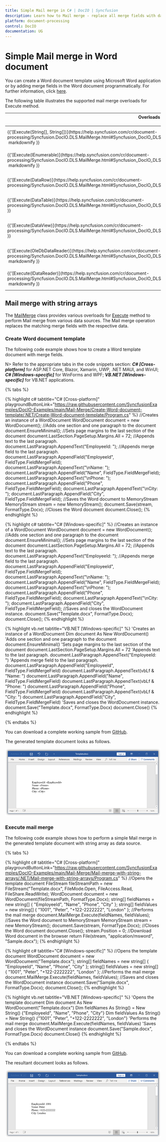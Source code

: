 ```yaml
---
title: Simple Mail merge in C# | DocIO | Syncfusion
description: Learn how to Mail merge - replace all merge fields with data, by repeating whole document for each record in data source using the .NET Word (DocIO) library.
platform: document-processing
control: DocIO
documentation: UG
---
```


# Simple Mail merge in Word document

You can create a Word document template using Microsoft Word application or by adding merge fields in the Word document programmatically. For further information, click [here](https://help.syncfusion.com/document-processing/word/word-library/net/working-with-mail-merge#create-word-document-template).

The following table illustrates the supported mail merge overloads for Execute method.

<table>
<tr>
<th>Overloads<br/><br/></th>
<th>Examples<br/><br/></th>
</tr>
<tbody>
<tr>
<td>{{'[Execute(String[], String[])](https://help.syncfusion.com/cr/document-processing/Syncfusion.DocIO.DLS.MailMerge.html#Syncfusion_DocIO_DLS_MailMerge_Execute_System_String___System_String___)'| markdownify }}</td>
<td>{{'[Mail Merge with string arrays](https://github.com/SyncfusionExamples/DocIO-Examples/tree/main/Mail-Merge/Mail-merge-with-string-arrays)'| markdownify }}</td>
</tr>
<tr>
<td>{{'[Execute(IEnumerable)](https://help.syncfusion.com/cr/document-processing/Syncfusion.DocIO.DLS.MailMerge.html#Syncfusion_DocIO_DLS_MailMerge_Execute_System_Collections_IEnumerable_)'| markdownify }}</td>
<td>{{'[Create Envelopes for mailings](https://github.com/SyncfusionExamples/DocIO-Examples/tree/main/Mail-Merge/Create-Envelopes-for-mailing)'| markdownify }}</td>
</tr>
<tr>
<td>{{'[Execute(DataRow)](https://help.syncfusion.com/cr/document-processing/Syncfusion.DocIO.DLS.MailMerge.html#Syncfusion_DocIO_DLS_MailMerge_Execute_System_Data_DataRow_)'| markdownify }}</td>
<td>{{'[Generate multiple Word documents](https://github.com/SyncfusionExamples/DocIO-Examples/tree/main/Mail-Merge/Generate-multiple-Word-documents)'| markdownify }}</td>
</tr>
<tr>
<td>{{'[Execute(DataTable)](https://help.syncfusion.com/cr/document-processing/Syncfusion.DocIO.DLS.MailMerge.html#Syncfusion_DocIO_DLS_MailMerge_Execute_System_Data_DataTable_)'| markdownify }}</td>
<td>{{'[Generate notice to renew lease](https://github.com/SyncfusionExamples/DocIO-Examples/tree/main/Mail-Merge/Generate-notice-to-renew-lease)'| markdownify }}</td>
</tr>
<tr>
<td>{{'[Execute(DataView)](https://help.syncfusion.com/cr/document-processing/Syncfusion.DocIO.DLS.MailMerge.html#Syncfusion_DocIO_DLS_MailMerge_Execute_System_Data_DataView_)'| markdownify }}</td>
<td>{{'[Generate letter for candidates in sorted order](https://github.com/SyncfusionExamples/DocIO-Examples/tree/main/Mail-Merge/Generate-letter-for-candidates-in-sorted-order)'| markdownify }}</td>
</tr>
<tr>
<td>{{'[Execute(OleDbDataReader)](https://help.syncfusion.com/cr/document-processing/Syncfusion.DocIO.DLS.MailMerge.html#Syncfusion_DocIO_DLS_MailMerge_Execute_System_Data_OleDb_OleDbDataReader_)'| markdownify }}</td>
<td>{{'[Generate certificates for employees](https://github.com/SyncfusionExamples/DocIO-Examples/tree/main/Mail-Merge/Generate-certificate-for-employees)'| markdownify }}</td>
</tr>
<tr>
<td>{{'[Execute(IDataReader)](https://help.syncfusion.com/cr/document-processing/Syncfusion.DocIO.DLS.MailMerge.html#Syncfusion_DocIO_DLS_MailMerge_Execute_System_Data_IDataReader_)'| markdownify }}</td>
<td>{{'[Generate payroll for employees](https://github.com/SyncfusionExamples/DocIO-Examples/tree/main/Mail-Merge/Generate-payroll-for-employees)'| markdownify }}</td>
</tr>
</tbody>
</table>

## Mail merge with string arrays

The [MailMerge](https://help.syncfusion.com/cr/document-processing/Syncfusion.DocIO.DLS.MailMerge.html) class provides various overloads for [Execute](https://help.syncfusion.com/cr/document-processing/Syncfusion.DocIO.DLS.MailMerge.html#Syncfusion_DocIO_DLS_MailMerge_Execute_System_String___System_String___) method to perform Mail merge from various data sources. The Mail merge operation replaces the matching merge fields with the respective data.

### Create Word document template

The following code example shows how to create a Word template document with merge fields.

N> Refer to the appropriate tabs in the code snippets section: ***C# [Cross-platform]*** for ASP.NET Core, Blazor, Xamarin, UWP, .NET MAUI, and WinUI; ***C# [Windows-specific]*** for WinForms and WPF; ***VB.NET [Windows-specific]*** for VB.NET applications.

{% tabs %}

{% highlight c# tabtitle="C# [Cross-platform]" playgroundButtonLink="https://raw.githubusercontent.com/SyncfusionExamples/DocIO-Examples/main/Mail-Merge/Create-Word-document-template/.NET/Create-Word-document-template/Program.cs" %}
//Creates an instance of a WordDocument 
WordDocument document = new WordDocument();
//Adds one section and one paragraph to the document
document.EnsureMinimal();
//Sets page margins to the last section of the document
document.LastSection.PageSetup.Margins.All = 72;
//Appends text to the last paragraph.
document.LastParagraph.AppendText("EmployeeId: ");
//Appends merge field to the last paragraph.
document.LastParagraph.AppendField("EmployeeId", FieldType.FieldMergeField);
document.LastParagraph.AppendText("\nName: ");
document.LastParagraph.AppendField("Name", FieldType.FieldMergeField);
document.LastParagraph.AppendText("\nPhone: ");
document.LastParagraph.AppendField("Phone", FieldType.FieldMergeField);
document.LastParagraph.AppendText("\nCity: ");
document.LastParagraph.AppendField("City", FieldType.FieldMergeField);
//Saves the Word document to MemoryStream
MemoryStream stream = new MemoryStream();
document.Save(stream, FormatType.Docx);
//Closes the Word document
document.Close();
{% endhighlight %}

{% highlight c# tabtitle="C# [Windows-specific]" %}
//Creates an instance of a WordDocument 
WordDocument document = new WordDocument();
//Adds one section and one paragraph to the document
document.EnsureMinimal();
//Sets page margins to the last section of the document
document.LastSection.PageSetup.Margins.All = 72;
//Appends text to the last paragraph.
document.LastParagraph.AppendText("EmployeeId: ");
//Appends merge field to the last paragraph.
document.LastParagraph.AppendField("EmployeeId", FieldType.FieldMergeField);
document.LastParagraph.AppendText("\nName: ");
document.LastParagraph.AppendField("Name", FieldType.FieldMergeField);
document.LastParagraph.AppendText("\nPhone: ");
document.LastParagraph.AppendField("Phone", FieldType.FieldMergeField);
document.LastParagraph.AppendText("\nCity: ");
document.LastParagraph.AppendField("City", FieldType.FieldMergeField);
//Saves and closes the WordDocument instance.
document.Save("Template.docx", FormatType.Docx);
document.Close();
{% endhighlight %}

{% highlight vb.net tabtitle="VB.NET [Windows-specific]" %}
'Creates an instance of a WordDocument 
Dim document As New WordDocument()
'Adds one section and one paragraph to the document
document.EnsureMinimal()
'Sets page margins to the last section of the document
document.LastSection.PageSetup.Margins.All = 72
'Appends text to the last paragraph.
document.LastParagraph.AppendText("EmployeeId: ")
'Appends merge field to the last paragraph.
document.LastParagraph.AppendField("EmployeeId", FieldType.FieldMergeField)
document.LastParagraph.AppendText(vbLf & "Name: ")
document.LastParagraph.AppendField("Name", FieldType.FieldMergeField)
document.LastParagraph.AppendText(vbLf & "Phone: ")
document.LastParagraph.AppendField("Phone", FieldType.FieldMergeField)
document.LastParagraph.AppendText(vbLf & "City: ")
document.LastParagraph.AppendField("City", FieldType.FieldMergeField)
'Saves and closes the WordDocument instance.
document.Save("Template.docx", FormatType.Docx)
document.Close()
{% endhighlight %}

{% endtabs %}  

You can download a complete working sample from [GitHub](https://github.com/SyncfusionExamples/DocIO-Examples/tree/main/Mail-Merge/Create-Word-document-template).

The generated template document looks as follows.

![Word document template](../MailMerge_images/file-formats-word-simple-mail-merge-template.png)

### Execute mail merge

The following code example shows how to perform a simple Mail merge in the generated template document with string array as data source.

{% tabs %}

{% highlight c# tabtitle="C# [Cross-platform]" playgroundButtonLink="https://raw.githubusercontent.com/SyncfusionExamples/DocIO-Examples/main/Mail-Merge/Mail-merge-with-string-arrays/.NET/Mail-merge-with-string-arrays/Program.cs" %}
//Opens the template document
FileStream fileStreamPath = new FileStream("Template.docx", FileMode.Open, FileAccess.Read, FileShare.ReadWrite);
WordDocument document = new WordDocument(fileStreamPath, FormatType.Docx);
string[] fieldNames = new string[] { "EmployeeId", "Name", "Phone", "City" };
string[] fieldValues = new string[] { "1001", "Peter", "+122-2222222", "London" };
//Performs the mail merge
document.MailMerge.Execute(fieldNames, fieldValues);
//Saves the Word document to MemoryStream
MemoryStream stream = new MemoryStream();
document.Save(stream, FormatType.Docx);
//Closes the Word document
document.Close();
stream.Position = 0;
//Download Word document in the browser
return File(stream, "application/msword", "Sample.docx");
{% endhighlight %}

{% highlight c# tabtitle="C# [Windows-specific]" %}
//Opens the template document
WordDocument document = new WordDocument("Template.docx");
string[] fieldNames = new string[] { "EmployeeId", "Name", "Phone", "City" };
string[] fieldValues = new string[] { "1001", "Peter", "+122-2222222", "London" };
//Performs the mail merge
document.MailMerge.Execute(fieldNames, fieldValues);
//Saves and closes the WordDocument instance
document.Save("Sample.docx", FormatType.Docx);
document.Close();
{% endhighlight %}

{% highlight vb.net tabtitle="VB.NET [Windows-specific]" %}
'Opens the template document
Dim document As New WordDocument("Template.docx")
Dim fieldNames As String() = New String() {"EmployeeId", "Name", "Phone", "City"}
Dim fieldValues As String() = New String() {"1001", "Peter", "+122-2222222", "London"}
'Performs the mail merge
document.MailMerge.Execute(fieldNames, fieldValues)
'Saves and closes the WordDocument instance
document.Save("Sample.docx", FormatType.Docx)
document.Close()
{% endhighlight %}

{% endtabs %}  

You can download a complete working sample from [GitHub](https://github.com/SyncfusionExamples/DocIO-Examples/tree/main/Mail-Merge/Mail-merge-with-string-arrays).

The resultant document looks as follows.

![Mail merged Word document](../MailMerge_images/file-formats-word-simple-mail-merge-output.png)